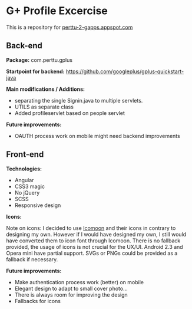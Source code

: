 # G+ Profile Excercise

This is a repository for [perttu-2-gapps.appspot.com](http://perttu-2-gapps.appspot.com)

## Back-end

**Package:** com.perttu.gplus

**Startpoint for backend:** https://github.com/googleplus/gplus-quickstart-java

**Main modifications / Additions:**
- separating the single Signin.java to multiple servlets.
- UTILS as separate class
- Added profileservlet based on people servlet

**Future improvements:**
- OAUTH process work on mobile might need backend improvements

## Front-end

**Technologies:**
- Angular
- CSS3 magic
- No jQuery
- SCSS
- Responsive design

**Icons:**

Note on icons: I decided to use [Icomoon](https://icomoon.io/) and their icons in contrary to designing my own. However if I would have designed my own, I still would have converted them to icon font through Icomoon. There is no fallback provided, the usage of icons is not crucial for the UX/UI. Android 2.3 and Opera mini have partial support. SVGs or PNGs could be provided as a fallback if necessary.

**Future improvements:**
- Make authentication process work (better) on mobile
- Elegant design to adapt to small cover photo...
- There is always room for improving the design
- Fallbacks for icons

